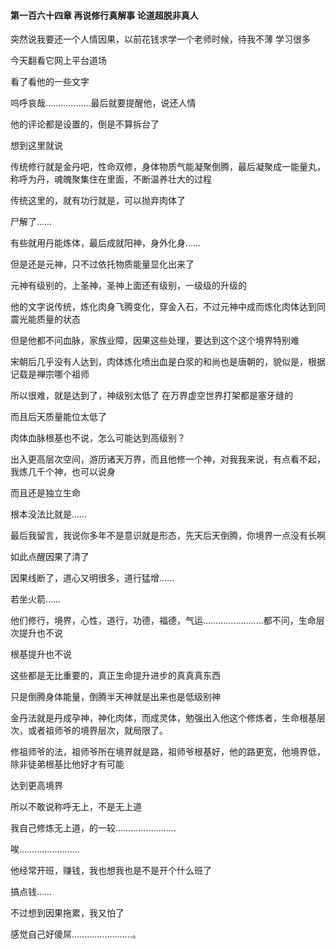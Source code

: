 #### 第一百六十四章 再说修行真解事 论道超脱非真人


突然说我要还一个人情因果，以前花钱求学一个老师时候，待我不薄
学习很多

今天翻看它网上平台道场

看了看他的一些文字

呜呼哀哉………………最后就要提醒他，说还人情

他的评论都是设置的，倒是不算拆台了

想到这里就说

传统修行就是金丹吧，性命双修，身体物质气能凝聚倒腾，最后凝聚成一能量丸，称呼为丹，魂魄聚集住在里面，不断温养壮大的过程

传统这里的，就有功行就是，可以抛弃肉体了

尸解了……

有些就用丹能炼体，最后成就阳神，身外化身……

但是还是元神，只不过依托物质能量显化出来了

元神有级别的，上圣神，圣神上面还有级别，一级级的升级的

他的文字说传统，炼化肉身飞腾变化，穿金入石，不过元神中成而炼化肉体达到同震光能质量的状态

但是他都不问血脉，家族业障，因果这些处理，要达到这个这个境界特别难

宋朝后几乎没有人达到，肉体炼化喷出血是白浆的和尚也是唐朝的，貌似是，根据记载是禅宗哪个祖师

所以很难，就是达到了，神级别太低了
在万界虚空世界打架都是塞牙缝的

而且后天质量能位太低了

肉体血脉根基也不说，怎么可能达到高级别？

出入更高层次空间，游历诸天万界，而且他修一个神，对我我来说，有点看不起，我炼几千个神，也可以说身

而且还是独立生命

根本没法比就是……

最后我留言，我说你多年不是意识就是形态，先天后天倒腾，你境界一点没有长啊

如此点醒因果了清了

因果线断了，道心又明很多，道行猛增……

若坐火箭……

他们修行，境界，心性，道行，功德，福德，气运……………………都不问，生命层次提升也不说

根基提升也不说

这些都是无比重要的，真正生命提升进步的真真真东西

只是倒腾身体能量，倒腾半天神就是出来也是低级别神

金丹法就是丹成孕神，神化肉体，而成灵体，勉强出入他这个修炼者，生命根基层次，或者祖师爷的境界层次，就局限了。

修祖师爷的法，祖师爷所在境界就是路，祖师爷根基好，他的路更宽，他境界低，除非徒弟根基比他好才有可能

达到更高境界

所以不敢说称呼无上，不是无上道

我自己修炼无上道，的一较……………………

唉……………………

他经常开班，赚钱，我也想我也是不是开个什么班了

搞点钱……

不过想到因果拖累，我又怕了

感觉自己好傻屌……………………。

